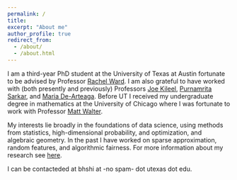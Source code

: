 ```yaml
---
permalink: /
title:
excerpt: "About me"
author_profile: true
redirect_from: 
  - /about/
  - /about.html
---
```


I am a third-year PhD student at the University of Texas at Austin fortunate to be advised by Professor [Rachel Ward](https://sites.google.com/prod/view/rward).  I am also grateful to have worked with (both presently and previously) Professors [Joe Kileel](https://web.ma.utexas.edu/users/jkileel/), [Purnamrita Sarkar](https://psarkar.github.io/), and [Maria De-Arteaga](https://mariadearteaga.com/).  Before UT I received my undergraduate degree in mathematics at the University of Chicago where I was fortunate to work with Professor [Matt Walter](https://home.ttic.edu/~mwalter/).

My interests lie broadly in the foundations of data science, using methods from statistics, high-dimensional probability, and optimization, and algebraic geometry.  In the past I have worked on sparse approximation, random features, and algorithmic fairness.  For more information about my research see [here](https://rhshi.github.io/research/).

I can be contacteded at bhshi at -no spam- dot utexas dot edu.